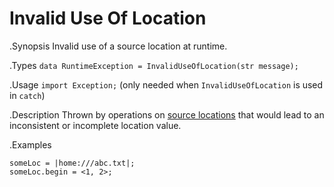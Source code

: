 # Invalid Use Of Location

.Synopsis
Invalid use of a source location at runtime.

.Types
`data RuntimeException = InvalidUseOfLocation(str message);`
       
.Usage
`import Exception;` (only needed when `InvalidUseOfLocation` is used in `catch`)

.Description
Thrown by operations on [source locations]((Rascal:Values-Location)) that would 
lead to an inconsistent or incomplete location value.

.Examples

```rascal-shell,error
someLoc = |home:///abc.txt|;
someLoc.begin = <1, 2>;
```
